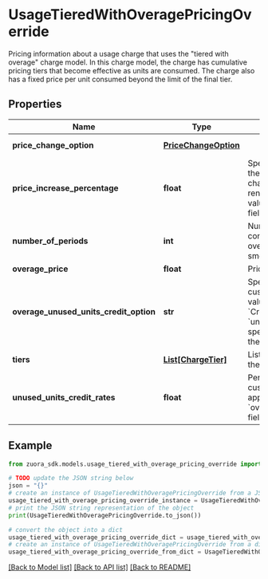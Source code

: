 # UsageTieredWithOveragePricingOverride

Pricing information about a usage charge that uses the \"tiered with overage\" charge model. In this charge model, the charge has cumulative pricing tiers that become effective as units are consumed. The charge also has a fixed price per unit consumed beyond the limit of the final tier. 

## Properties

Name | Type | Description | Notes
------------ | ------------- | ------------- | -------------
**price_change_option** | [**PriceChangeOption**](PriceChangeOption.md) |  | [optional] [default to PriceChangeOption.NOCHANGE]
**price_increase_percentage** | **float** | Specifies the percentage by which the price of the charge should change each time the subscription renews. Only applicable if the value of the &#x60;priceChangeOption&#x60; field is &#x60;SpecificPercentageValue&#x60;.  | [optional] 
**number_of_periods** | **int** | Number of periods that Zuora considers when calculating overage charges with overage smoothing.  | [optional] 
**overage_price** | **float** | Price per overage unit consumed.  | [optional] 
**overage_unused_units_credit_option** | **str** | Specifies whether to credit the customer for unused units.  If the value of this field is &#x60;CreditBySpecificRate&#x60;, use the &#x60;unusedUnitsCreditRates&#x60; field to specify the rate at which to credit the customer for unused units.  | [optional] 
**tiers** | [**List[ChargeTier]**](ChargeTier.md) | List of cumulative pricing tiers in the charge.  | [optional] 
**unused_units_credit_rates** | **float** | Per-unit rate at which to credit the customer for unused units. Only applicable if the value of the &#x60;overageUnusedUnitsCreditOption&#x60; field is &#x60;CreditBySpecificRate&#x60;.  | [optional] 

## Example

```python
from zuora_sdk.models.usage_tiered_with_overage_pricing_override import UsageTieredWithOveragePricingOverride

# TODO update the JSON string below
json = "{}"
# create an instance of UsageTieredWithOveragePricingOverride from a JSON string
usage_tiered_with_overage_pricing_override_instance = UsageTieredWithOveragePricingOverride.from_json(json)
# print the JSON string representation of the object
print(UsageTieredWithOveragePricingOverride.to_json())

# convert the object into a dict
usage_tiered_with_overage_pricing_override_dict = usage_tiered_with_overage_pricing_override_instance.to_dict()
# create an instance of UsageTieredWithOveragePricingOverride from a dict
usage_tiered_with_overage_pricing_override_from_dict = UsageTieredWithOveragePricingOverride.from_dict(usage_tiered_with_overage_pricing_override_dict)
```
[[Back to Model list]](../README.md#documentation-for-models) [[Back to API list]](../README.md#documentation-for-api-endpoints) [[Back to README]](../README.md)


